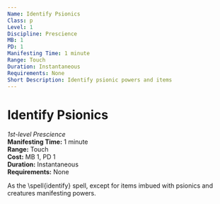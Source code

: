 ```yaml
---
Name: Identify Psionics
Class: p
Level: 1
Discipline: Prescience
MB: 1
PD: 1
Manifesting Time: 1 minute
Range: Touch
Duration: Instantaneous
Requirements: None
Short Description: Identify psionic powers and items
---
```

# Identify Psionics
*1st-level Prescience*\
**Manifesting Time:** 1 minute\
**Range:** Touch\
**Cost:** MB 1, PD 1\
**Duration:** Instantaneous\
**Requirements:** None

As the \spell{identify} spell, except for
items imbued with psionics and creatures manifesting powers.
